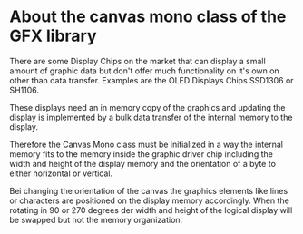 # About the canvas mono class of the GFX library

There are some Display Chips on the market that can display a small amount of graphic data but
don't offer much functionality on it's own on other than data transfer. Examples are the OLED
Displays Chips SSD1306 or SH1106.

These displays need an in memory copy of the graphics and updating the display is implemented by
a bulk data transfer of the internal memory to the display.

Therefore the Canvas Mono class must be initialized in a way the internal memory fits to the
memory inside the graphic driver chip including the width and height of the display memory and
the orientation of a byte to either horizontal or vertical.

Bei changing the orientation of the canvas the graphics elements like lines or characters are positioned on the display memory accordingly. When the rotating in 90 or 270 degrees der width and height of the logical display will be swapped but not the memory organization.

